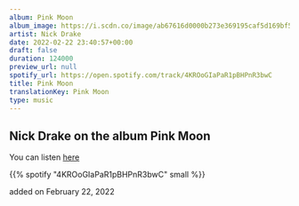 ```yaml
---
album: Pink Moon
album_image: https://i.scdn.co/image/ab67616d0000b273e369195caf5d169bf5e9eafc
artist: Nick Drake
date: 2022-02-22 23:40:57+00:00
draft: false
duration: 124000
preview_url: null
spotify_url: https://open.spotify.com/track/4KROoGIaPaR1pBHPnR3bwC
title: Pink Moon
translationKey: Pink Moon
type: music
---
```


## Nick Drake on the album Pink Moon

You can listen [here](https://open.spotify.com/track/4KROoGIaPaR1pBHPnR3bwC)

{{% spotify "4KROoGIaPaR1pBHPnR3bwC" small %}}

added on February 22, 2022